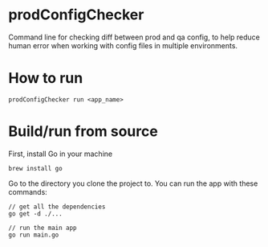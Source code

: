 # prodConfigChecker
Command line for checking diff between prod and qa config, to help reduce human error when working with config files in multiple environments.

# How to run
```
prodConfigChecker run <app_name>
```

# Build/run from source
First, install Go in your machine
```
brew install go
```

Go to the directory you clone the project to. You can run the app with these commands:
```
// get all the dependencies
go get -d ./...

// run the main app
go run main.go
```